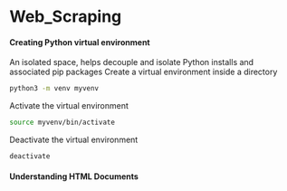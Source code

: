 # Web_Scraping
#### Creating Python virtual environment
An isolated space, helps decouple and isolate Python installs and associated pip packages
Create a virtual environment <myvenv> inside a directory
```bash
python3 -m venv myvenv
```
Activate the virtual environment <myvenv>
```bash
source myvenv/bin/activate
```
Deactivate the virtual environment
```
deactivate
```

#### Understanding HTML Documents
